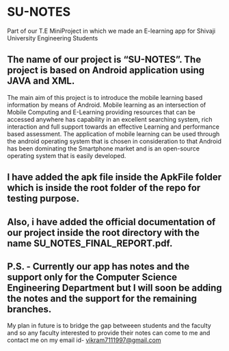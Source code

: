# SU-NOTES
Part of our T.E MiniProject in which we made an E-learning app for Shivaji University Engineering Students

## The name of our project is “SU-NOTES”. The project is based on Android application using JAVA and XML.
The main aim of this project is to introduce the mobile learning based information by means of Android. 
Mobile learning as an intersection of Mobile Computing and E-Learning providing resources that can be accessed anywhere has capability in an excellent searching system, rich interaction and full support towards an effective Learning and performance based assessment.
The application of mobile learning can be used through the android operating system that is chosen in consideration to that Android has been dominating the Smartphone market and is an open-source operating system that is easily developed.

## I have added the apk file inside the ApkFile folder which is inside the root folder of the repo for testing purpose.

## Also, i have added the official documentation of our project inside the root directory with the name SU_NOTES_FINAL_REPORT.pdf.
## P.S. - Currently our app has notes and the support only for the Computer Science Engineering Department but I will soon be adding the notes and the support for the remaining branches.
My plan in future is to bridge the gap betweeen students and the faculty and so any faculty interested to provide their notes can come to me and contact me on my email id- vikram7111997@gmail.com
